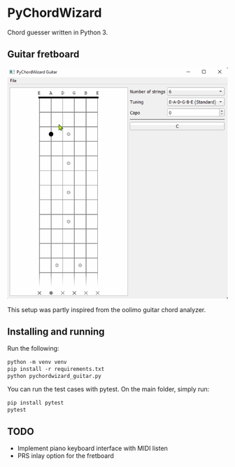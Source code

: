# PyChordWizard
Chord guesser written in Python 3.


## Guitar fretboard
![Alt Text](res/demo_guitar.gif)

This setup was partly inspired from the oolimo guitar chord analyzer.

## Installing and running

Run the following:
```
python -m venv venv
pip install -r requirements.txt
python pychordwizard_guitar.py
```

You can run the test cases with pytest. On the main folder, simply run:
```
pip install pytest
pytest
```

## TODO
- Implement piano keyboard interface with MIDI listen
- PRS inlay option for the fretboard